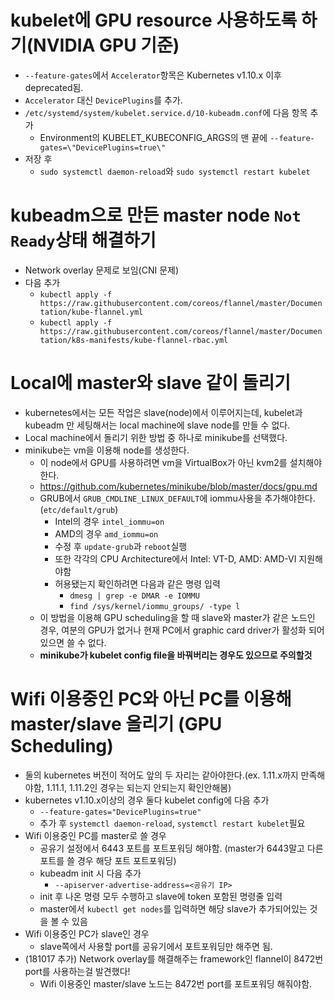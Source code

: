 # kubelet에 GPU resource 사용하도록 하기(NVIDIA GPU 기준)
* `--feature-gates`에서 `Accelerator`항목은 Kubernetes v1.10.x 이후 deprecated됨.
* `Accelerator` 대신 `DevicePlugins`를 추가.
* `/etc/systemd/system/kubelet.service.d/10-kubeadm.conf`에 다음 항목 추가
    * Environment의 KUBELET_KUBECONFIG_ARGS의 맨 끝에 `--feature-gates=\"DevicePlugins=true\"`
* 저장 후
    * `sudo systemctl daemon-reload`와 `sudo systemctl restart kubelet` 

# kubeadm으로 만든 master node `Not Ready`상태 해결하기
* Network overlay 문제로 보임(CNI 문제)
* 다음 추가
    * `kubectl apply -f https://raw.githubusercontent.com/coreos/flannel/master/Documentation/kube-flannel.yml`
    * `kubectl apply -f https://raw.githubusercontent.com/coreos/flannel/master/Documentation/k8s-manifests/kube-flannel-rbac.yml`

# Local에 master와 slave 같이 돌리기
* kubernetes에서는 모든 작업은 slave(node)에서 이루어지는데, kubelet과 kubeadm 만 세팅해서는 local machine에 slave node를 만들 수 없다.
* Local machine에서 돌리기 위한 방법 중 하나로 minikube를 선택했다.
* minikube는 vm을 이용해 node를 생성한다.
    * 이 node에서 GPU를 사용하려면 vm을 VirtualBox가 아닌 kvm2를 설치해야한다.
    * https://github.com/kubernetes/minikube/blob/master/docs/gpu.md
    * GRUB에서 `GRUB_CMDLINE_LINUX_DEFAULT`에 iommu사용을 추가해야한다. (`etc/default/grub`)
        * Intel의 경우 `intel_iommu=on`
        * AMD의 경우 `amd_iommu=on`
        * 수정 후 `update-grub`과 `reboot`실행
        * 또한 각각의 CPU Architecture에서 Intel: VT-D, AMD: AMD-VI 지원해야함
        * 허용됐는지 확인하려면 다음과 같은 명령 입력
            * `dmesg | grep -e DMAR -e IOMMU`
            * `find /sys/kernel/iommu_groups/ -type l`
    * 이 방법을 이용해 GPU scheduling을 할 때 slave와 master가 같은 노드인 경우, 여분의 GPU가 없거나 현재 PC에서 graphic card driver가 활성화 되어있으면 쓸 수 없다.
    * **minikube가 kubelet config file을 바꿔버리는 경우도 있으므로 주의할것**
    
# Wifi 이용중인 PC와 아닌 PC를 이용해 master/slave 올리기 (GPU Scheduling)
* 둘의 kubernetes 버전이 적어도 앞의 두 자리는 같아야한다.(ex. 1.11.x까지 만족해야함, 1.11.1, 1.11.2인 경우는 되는지 안되는지 확인안해봄)
* kubernetes v1.10.x이상의 경우 둘다 kubelet config에 다음 추가
    * `--feature-gates="DevicePlugins=true"`
    * 추가 후 `systemctl daemon-reload`, `systemctl restart kubelet`필요
* Wifi 이용중인 PC를 master로 쓸 경우
    * 공유기 설정에서 6443 포트를 포트포워딩 해야함. (master가 6443말고 다른 포트를 쓸 경우 해당 포트 포트포워딩)
    * kubeadm init 시 다음 추가
        * `--apiserver-advertise-address=<공유기 IP>`
    * init 후 나온 명령 모두 수행하고 slave에 token 포함된 명령줄 입력
    * master에서 `kubectl get nodes`를 입력하면 해당 slave가 추가되어있는 것을 볼 수 있음
* Wifi 이용중인 PC가 slave인 경우
    * slave쪽에서 사용할 port를 공유기에서 포트포워딩만 해주면 됨.
* (181017 추가) Network overlay를 해결해주는 framework인 flannel이 8472번 port를 사용하는걸 발견했다!
    * Wifi 이용중인 master/slave 노드는 8472번 port를 포트포워딩 해줘야함.

